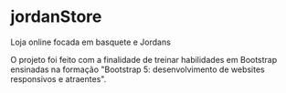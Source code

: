 # jordanStore
Loja online focada em basquete e Jordans

O projeto foi feito com a finalidade de treinar habilidades em Bootstrap ensinadas na formação "Bootstrap 5: desenvolvimento de websites responsivos e atraentes".
